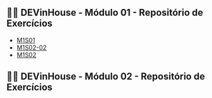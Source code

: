 ## 👨‍💻 DEVinHouse - Módulo 01 - Repositório de Exercícios

<ul>
    <li><a href="https://github.com/lucaslucindo/DEVinHouse_Exercicios/tree/main/Modulo_01" target="_blank">M1S01</a></li>
    <li><a href="https://github.com/lucaslucindo/DEVinHouse_Exercicios/tree/main/Modulo_01" target="_blank">M1S02-02</a></li>
    <li><a href="https://github.com/lucaslucindo/DEVinHouse_Exercicios/tree/main/Modulo-_01" target="_blank">M1S02</a></li>
</ul>

## 👨‍💻 DEVinHouse - Módulo 02 - Repositório de Exercícios
